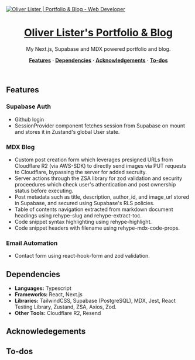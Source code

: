 <a href="https://www.oliverlister.dev/">
  <img alt="Oliver Lister | Portfolio & Blog - Web Developer" src="https://www.oliverlister.dev/readme_blog_teaser.webp">
  <h1 align="center">Oliver Lister's Portfolio & Blog </h1>
</a>

<p align="center">
My Next.js, Supabase and MDX powered portfolio and blog.
</p>

<p align="center">
  <a href="#features"><strong>Features</strong></a> ·
  <a href="#dependencies"><strong>Dependencies</strong></a> ·
  <a href="#acknowledgements"><strong>Acknowledgements</strong></a> ·
  <a href="#to-dos"><strong>To-dos</strong></a>
</p>
<br/>

## Features

### Supabase Auth

- Github login 
- SessionProvider component fetches session from Supabase on mount and stores it in Zustand's global User state.

### MDX Blog

- Custom post creation form which leverages presigned URLs from Cloudflare R2
  (via AWS-SDK) to directly send images via PUT requests to Cloudflare,
  bypassing the server for added secruity.
- Server actions through the ZSA library for zod validation and security proceedures which check user's
  athentication and post ownership status before executing.
- Post metadata such as title, description, author_id, and image_url stored in
  Supabase, and secured using Supabase's RLS policies.
- Table of contents navigation extracted from markdown document headings using
  rehype-slug and rehype-extract-toc.
- Code snippet syntax highlighting using rehype-highlight.
- Code snippet headers with filename using rehype-mdx-code-props.

### Email Automation

- Contact form using react-hook-form and zod validation.


## Dependencies

- **Languages:** Typescript
- **Frameworks:** React, Next.js
- **Libraries:** TailwindCSS, Supabase (PostgreSQL), MDX, Jest, React Testing
  Library, Zustand, ZSA, Axios, Zod.
- **Other Tools:** Cloudflare R2, Resend

## Acknowledegements

## To-dos
